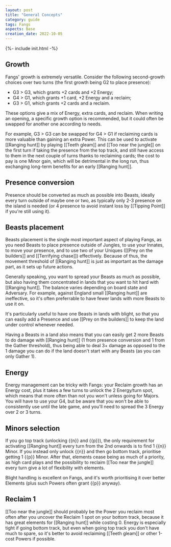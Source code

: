 ```yaml
---
layout: post
title: "General Concepts"
category: guide
tags: Fangs
aspects: Base
creation_date: 2022-10-05
---
```

{%- include init.html -%}

## Growth 

Fangs' growth is extremely versatile. Consider the following second-growth choices over two turns (the first growth being G2 to place presence):

- G3 > G3, which grants +2 cards and +2 Energy;
- G4 > G1, which grants +1 card, +2 Energy and a reclaim; 
- G3 > G1, which grants +2 cards and a reclaim. 

These options give a mix of Energy, extra cards, and reclaim. When writing an opening, a specific growth option is recommended, but it could often be swapped for another one according to needs. 

For example, G3 > G3 can be swapped for G4 > G1 if reclaiming cards is more valuable than gaining an extra Power. This can be used to activate [[Ranging hunt]] by playing [[Teeth gleam]] and [[Too near the jungle]] on the first turn if taking the presence from the top track, and still have access to them in the next couple of turns thanks to reclaiming cards; the cost to pay is one Minor gain, which will be detrimental in the long run, thus exchanging long-term benefits for an early [[Ranging hunt]].

## Presence conversion

Presence should be converted as much as possible into Beasts, ideally every turn outside of maybe one or two, as typically only 2-3 presence on the island is needed (or 4 presence to avoid instant loss by [[Tipping Point]] if you're still using it).

## Beasts placement

Beasts placement is the single most important aspect of playing Fangs, as you need Beasts to place presence outside of Jungles, to use your Innates, to move your presence, and to use two of your Uniques ([[Prey on the builders]] and [[Terrifying chase]]) effectively. Because of thus, the movement threshold of [[Ranging hunt]] is just as important as the damage part, as it sets up future actions.

Generally speaking, you want to spread your Beasts as much as possible, but also having them concentrated in lands that you want to hit hard with [[Ranging hunt]]. The balance varies depending on board state and Adversary. For example, against England small [[Ranging hunt]] are ineffective, so it's often preferrable to have fewer lands with more Beasts to use it on.  

It's particularly useful to have one Beasts in lands with blight, so that you can easily add a Presence and use [[Prey on the builders]] to keep the land under control whenever needed.

Having a Beasts in a land also means that you can easily get 2 more Beasts to do damage with [[Ranging hunt]] (1 from presence conversion and 1 from the Gather threshold), thus being able to deal 3+ damage as opposed to the 1 damage you can do if the land doesn't start with any Beasts (as you can only Gather 1).

## Energy

Energy management can be tricky with Fangs: your Reclaim growth has an Energy cost, plus it takes a few turns to unlock the 2 Energy/turn spot, which means that more often than not you won't unless going for Majors. You will have to use your G4, but be aware that you won't be able to consistently use until the late game, and you'll need to spread the 3 Energy over 2 or 3 turns.

## Minors selection

If you go top track (unlocking {{n}} and {{p}}), the only requirement for activating [[Ranging hunt]] every turn from the 2nd onwards is to find 1 {{n}} Minor. If you instead only unlock {{n}} and then go bottom track, prioritise getting 1 {{p}} Minor. After that, elements cease being as much of a priority, as high card plays and the possibility to reclaim [[Too near the jungle]] every turn give a lot of flexibility with elements.

Blight handling is excellent on Fangs, and it's worth prioritising it over better Elements (plus such Powers often grant {{p}} anyway).

## Reclaim 1

[[Too near the jungle]] should probably be the Power you reclaim most often after you uncover the Reclaim 1 spot on your bottom track, because it has great elements for [[Ranging hunt]] while costing 0. Energy is especially tight if going bottom track, but even when going top track you don't have much to spare, so it's better to avoid reclaiming  [[Teeth gleam]] or other 1-cost Powers if possible.
